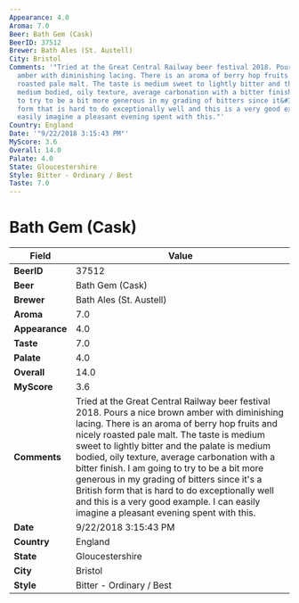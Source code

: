 ```yaml
---
Appearance: 4.0
Aroma: 7.0
Beer: Bath Gem (Cask)
BeerID: 37512
Brewer: Bath Ales (St. Austell)
City: Bristol
Comments: '"Tried at the Great Central Railway beer festival 2018. Pours a nice brown
  amber with diminishing lacing. There is an aroma of berry hop fruits and nicely
  roasted pale malt. The taste is medium sweet to lightly bitter and the palate is
  medium bodied, oily texture, average carbonation with a bitter finish. I am going
  to try to be a bit more generous in my grading of bitters since it&#39;s a British
  form that is hard to do exceptionally well and this is a very good example. I can
  easily imagine a pleasant evening spent with this."'
Country: England
Date: '"9/22/2018 3:15:43 PM"'
MyScore: 3.6
Overall: 14.0
Palate: 4.0
State: Gloucestershire
Style: Bitter - Ordinary / Best
Taste: 7.0
---
```


# Bath Gem (Cask)

| Field         | Value |
|---------------|-------|
| **BeerID** | 37512 |
| **Beer** | Bath Gem (Cask) |
| **Brewer** | Bath Ales (St. Austell) |
| **Aroma** | 7.0 |
| **Appearance** | 4.0 |
| **Taste** | 7.0 |
| **Palate** | 4.0 |
| **Overall** | 14.0 |
| **MyScore** | 3.6 |
| **Comments** | Tried at the Great Central Railway beer festival 2018. Pours a nice brown amber with diminishing lacing. There is an aroma of berry hop fruits and nicely roasted pale malt. The taste is medium sweet to lightly bitter and the palate is medium bodied, oily texture, average carbonation with a bitter finish. I am going to try to be a bit more generous in my grading of bitters since it&#39;s a British form that is hard to do exceptionally well and this is a very good example. I can easily imagine a pleasant evening spent with this. |
| **Date** | 9/22/2018 3:15:43 PM |
| **Country** | England |
| **State** | Gloucestershire |
| **City** | Bristol |
| **Style** | Bitter - Ordinary / Best |
